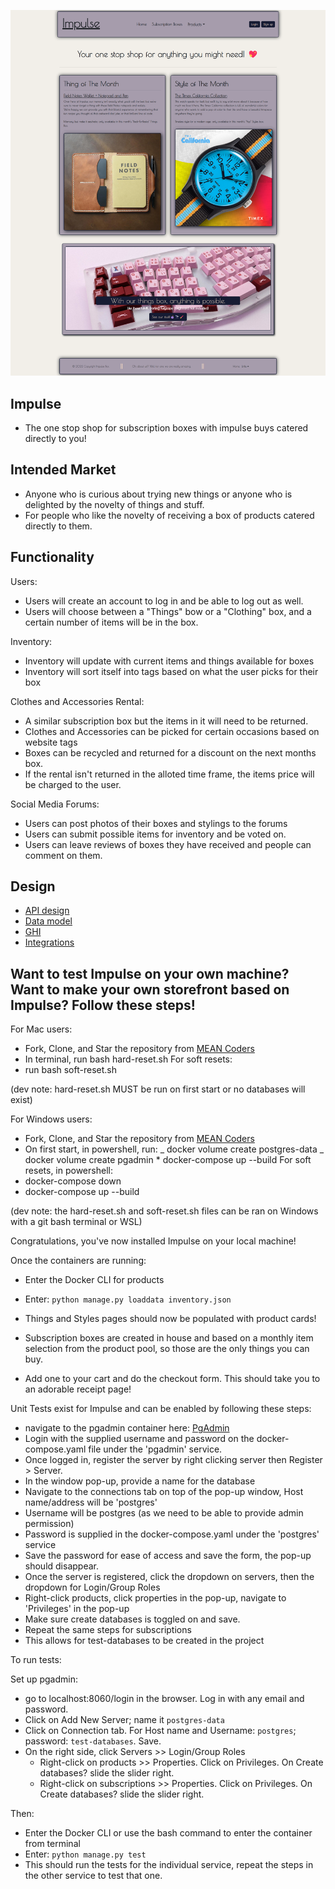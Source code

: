 ![Getting started](docs/homepage.png)

## Impulse

- The one stop shop for subscription boxes with impulse buys catered directly to you!
## Intended Market

- Anyone who is curious about trying new things or anyone who is delighted by the novelty of things and stuff.
- For people who like the novelty of receiving a box of products catered directly to them.

## Functionality

Users:

- Users will create an account to log in and be able to log out as well.
- Users will choose between a "Things" bow or a "Clothing" box, and a certain number of items will be in the box.

Inventory:

- Inventory will update with current items and things available for boxes
- Inventory will sort itself into tags based on what the user picks for their box

Clothes and Accessories Rental:

- A similar subscription box but the items in it will need to be returned.
- Clothes and Accessories can be picked for certain occasions based on website tags
- Boxes can be recycled and returned for a discount on the next months box.
- If the rental isn't returned in the alloted time frame, the items price will be charged to the user.

Social Media Forums:

- Users can post photos of their boxes and stylings to the forums
- Users can submit possible items for inventory and be voted on.
- Users can leave reviews of boxes they have received and people can comment on them.

## Design

- [API design](docs/apis.md)
- [Data model](docs/data-model.md)
- [GHI](docs/ghi.md)
- [Integrations](docs/integrations.md)

## Want to test Impulse on your own machine? Want to make your own storefront based on Impulse? Follow these steps!

For Mac users:

- Fork, Clone, and Star the repository from [MEAN Coders](https://gitlab.com/mean-coders/module-three-project)
- In terminal, run bash hard-reset.sh
  For soft resets:
- run bash soft-reset.sh

(dev note: hard-reset.sh MUST be run on first start or no databases will exist)

For Windows users:

- Fork, Clone, and Star the repository from [MEAN Coders](https://gitlab.com/mean-coders/module-three-project)
- On first start, in powershell, run:
  _ docker volume create postgres-data
  _ docker volume create pgadmin \* docker-compose up --build
  For soft resets, in powershell:
- docker-compose down
- docker-compose up --build

(dev note: the hard-reset.sh and soft-reset.sh files can be ran on Windows with a git bash terminal or WSL)

Congratulations, you've now installed Impulse on your local machine!

Once the containers are running:

- Enter the Docker CLI for products
- Enter: `python manage.py loaddata inventory.json`
- Things and Styles pages should now be populated with product cards!

- Subscription boxes are created in house and based on a monthly item selection from the product pool, so those are the only things you can buy.
- Add one to your cart and do the checkout form. This should take you to an adorable receipt page!

Unit Tests exist for Impulse and can be enabled by following these steps:

- navigate to the pgadmin container here: [PgAdmin](http://localhost:8060)
- Login with the supplied username and password on the docker-compose.yaml file under the 'pgadmin' service.
- Once logged in, register the server by right clicking server then Register > Server.
- In the window pop-up, provide a name for the database
- Navigate to the connections tab on top of the pop-up window, Host name/address will be 'postgres'
- Username will be postgres (as we need to be able to provide admin permission)
- Password is supplied in the docker-compose.yaml under the 'postgres' service
- Save the password for ease of access and save the form, the pop-up should disappear.
- Once the server is registered, click the dropdown on servers, then the dropdown for Login/Group Roles
- Right-click products, click properties in the pop-up, navigate to 'Privileges' in the pop-up
- Make sure create databases is toggled on and save.
- Repeat the same steps for subscriptions
- This allows for test-databases to be created in the project

To run tests:

Set up pgadmin:

- go to localhost:8060/login in the browser. Log in with any email and password.
- Click on Add New Server; name it `postgres-data`
- Click on Connection tab. For Host name and Username: `postgres`; password: `test-databases`. Save.
- On the right side, click Servers >> Login/Group Roles
  - Right-click on products >> Properties. Click on Privileges. On Create databases? slide the slider right.
  - Right-click on subscriptions >> Properties. Click on Privileges. On Create databases? slide the slider right.

Then:

- Enter the Docker CLI or use the bash command to enter the container from terminal
- Enter: `python manage.py test`
- This should run the tests for the individual service, repeat the steps in the other service to test that one.
